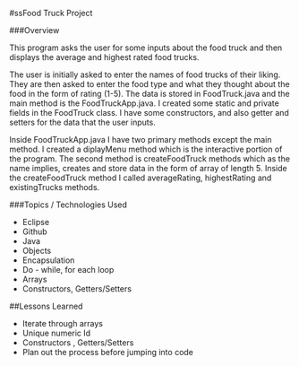 #ssFood Truck Project

###Overview

This program asks the user for some inputs about the food truck and then displays the average and highest rated food trucks.

The user is initially asked to enter the names of food trucks of their liking. They are then asked to enter the food type and what they thought about the food in the form of rating (1-5). The data is stored in FoodTruck.java and the main method is the FoodTruckApp.java. I created some static and private fields in the FoodTruck class. I have some constructors, and also getter and setters for the data that the user inputs.

Inside FoodTruckApp.java I have two primary methods except the main method. I created a diplayMenu method which is the interactive portion of the program. The second method is createFoodTruck methods which as the name implies, creates and store data in the form of array of length 5. Inside the createFoodTruck method I called averageRating, highestRating and existingTrucks methods.



###Topics / Technologies Used
* Eclipse
* Github
* Java
* Objects
* Encapsulation
* Do - while, for each loop
* Arrays
* Constructors, Getters/Setters

##Lessons Learned
* Iterate through arrays
* Unique numeric Id
* Constructors , Getters/Setters
* Plan out the process before jumping into code



